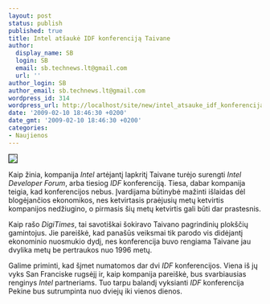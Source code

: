 ```yaml
---
layout: post
status: publish
published: true
title: Intel atšaukė IDF konferenciją Taivane
author:
  display_name: SB
  login: SB
  email: sb.technews.lt@gmail.com
  url: ''
author_login: SB
author_email: sb.technews.lt@gmail.com
wordpress_id: 314
wordpress_url: http://localhost/site/new/intel_atsauke_idf_konferencija_taivane/
date: '2009-02-10 18:46:30 +0200'
date_gmt: '2009-02-10 18:46:30 +0200'
categories:
- Naujienos
---
```

<div class="imgright"><img src="http://tbn1.google.com/images?q=tbn:TmONZznWcdKKAM:http://upload.wikimedia.org/wikipedia/commons/thumb/1/16/2007IntelDeveloperForumTaipei_Day1_Keynote_Asianux.jpg/800px-2007IntelDeveloperForumTaipei_Day1_Keynote_Asianux.jpg" border="1" /></div>
<p>Kaip žinia, kompanija <i>Intel</i> artėjantį lapkritį Taivane turėjo surengti <i>Intel Developer Forum</i>, arba tiesiog <i>IDF</i> konferenciją. Tiesa, dabar kompanija teigia, kad konferencijos nebus. Įvardijama būtinybė mažinti išlaidas dėl blogėjančios ekonomikos, nes ketvirtasis praėjusių metų ketvirtis kompanijos nedžiugino, o pirmasis šių metų ketvirtis gali būti dar prastesnis.</p>
<p>Kaip rašo <i>DigiTimes</i>, tai savotiškai šokiravo Taivano pagrindinių plokščių gamintojus. Jie pareiškė, kad panašūs veiksmai tik parodo vis didėjantį ekonominio nuosmukio dydį, nes konferencija buvo rengiama Taivane jau dvylika metų be pertraukos nuo 1996 metų.</p>
<p>Galime priminti, kad šįmet numatomos dar dvi <i>IDF</i> konferencijos. Viena iš jų vyks San Franciske rugsėjį ir, kaip kompanija pareiškė, bus svarbiausias renginys <i>Intel</i> partneriams. Tuo tarpu balandį vyksianti <i>IDF</i> konferencija Pekine bus sutrumpinta nuo dviejų iki vienos dienos.</p>
